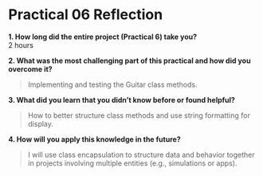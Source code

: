 # Practical 06 Reflection

**1. How long did the entire project (Practical 6) take you?**  
  2 hours

**2. What was the most challenging part of this practical and how did you overcome it?**  
> Implementing and testing the Guitar class methods.

**3. What did you learn that you didn’t know before or found helpful?**  
> How to better structure class methods and use string formatting for display.

**4. How will you apply this knowledge in the future?**  
> I will use class encapsulation to structure data and behavior together in projects involving multiple entities (e.g., simulations or apps).
